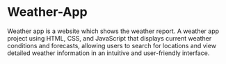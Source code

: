 # Weather-App
Weather app is a website which shows the weather report.
A weather app project using HTML, CSS, and JavaScript that displays current weather conditions and forecasts, allowing users to search for locations and view detailed weather information in an intuitive and user-friendly interface.
